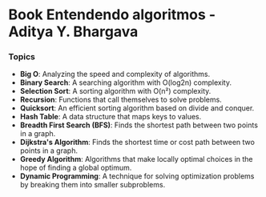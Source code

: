 # Book Entendendo algoritmos - Aditya Y. Bhargava

### Topics
- **Big O**: Analyzing the speed and complexity of algorithms.
- **Binary Search**: A searching algorithm with O(log2n) complexity.
- **Selection Sort**: A sorting algorithm with O(n²) complexity.
- **Recursion**: Functions that call themselves to solve problems.
- **Quicksort**: An efficient sorting algorithm based on divide and conquer.
- **Hash Table**: A data structure that maps keys to values.
- **Breadth First Search (BFS)**: Finds the shortest path between two points in a graph.
- **Dijkstra's Algorithm**: Finds the shortest time or cost path between two points in a graph.
- **Greedy Algorithm**: Algorithms that make locally optimal choices in the hope of finding a global optimum.
- **Dynamic Programming**: A technique for solving optimization problems by breaking them into smaller subproblems.